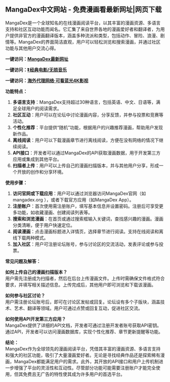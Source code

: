 <h2>MangaDex中文网站 - 免费漫画看最新网址|网页下载</h2>
<p>MangaDex是一个全球知名的在线漫画阅读平台，以其丰富的漫画资源、多语言支持和社区互动功能而闻名。它汇集了来自世界各地的漫画爱好者和翻译者，为用户提供非官方的漫画翻译版本，涵盖多种流派和类型，包括动作、冒险、浪漫、剧情等。MangaDex的界面简洁直观，用户可以轻松浏览和搜索漫画，并通过社区功能与其他用户交流心得。</p>
<p><strong>一键访问：</strong><a href="https://www.rymdh.com/sites/15845.html" target="_blank"><strong>MangaDex最新网址</strong></a></p>
<p><strong>一键访问：</strong><a href="https://pan.quark.cn/s/0db22432c259" target="_blank"><strong>⏬经典电影/无损音乐</strong></a></p>
<p><strong>一键访问：</strong><a href="http://ip.harmonylink.net/share/e82025" target="_blank"><strong>海外代理网络·可看蓝光4K影视</strong></a></p>
<p><strong>功能特点：</strong></p>
<ol>
  <li><strong>多语言支持</strong>：MangaDex支持超过30种语言，包括英语、中文、日语等，满足全球用户的阅读需求。</li>
  <li><strong>社区互动</strong>：用户可以在论坛中讨论漫画内容，分享反馈，并参与投票和竞赛等活动。</li>
  <li><strong>个性化推荐</strong>：平台提供“随机”功能，根据用户的兴趣推荐漫画，帮助用户发现新作品。</li>
  <li><strong>离线阅读</strong>：用户可以下载漫画章节进行离线阅读，方便在没有网络的情况下继续阅读。</li>
  <li><strong>API接口</strong>：开发者可以通过MangaDex的API获取漫画数据，用于开发第三方应用或集成到其他平台。</li>
  <li><strong>扫描者上传</strong>：用户可以上传自己的漫画扫描版本，并与其他用户分享，形成一个开放的创作和分享环境。</li>
</ol>
<p><strong>使用步骤：</strong></p>
<ol>
  <li><strong>访问官网或下载应用</strong>：用户可以通过浏览器访问MangaDex官网（如mangadex.org ），或者下载官方应用（如MangaDex App）。</li>
  <li><strong>注册账户</strong>：首次使用需注册账户，填写基本信息并设置密码。注册后可享受更多功能，如收藏漫画、创建阅读列表等。</li>
  <li><strong>搜索和浏览漫画</strong>：在首页或通过搜索框输入关键词，查找感兴趣的漫画。漫画分类清晰，便于用户快速定位。</li>
  <li><strong>阅读漫画</strong>：点击漫画标题进入详情页，选择章节进行阅读。支持在线阅读和离线下载两种模式。</li>
  <li><strong>加入社区</strong>：用户可注册论坛账号，参与讨论区的交流活动，发表评论或参与投票。</li>
</ol>
<p><strong>常见问题及解答：</strong></p>
<p><strong>如何上传自己的漫画扫描版本？</strong><br>用户需先注册成为扫描者，然后在后台上传漫画文件。上传时需确保文件格式符合要求，并填写相关描述信息。上传完成后，其他用户即可浏览和下载该漫画。</p>
<p><strong>如何参与社区讨论？</strong><br>用户需注册论坛账号后，即可在讨论区发帖或回复。论坛设有多个子版块，涵盖技术、艺术、翻译等领域。用户可通过点赞或回复互动，促进社区交流。</p>
<p><strong>如何使用API开发第三方应用？</strong><br>MangaDex提供了详细的API文档，开发者可通过注册开发者账号获取API密钥。通过API，开发者可以访问漫画数据库，实现个性化推荐、章节更新提醒等功能。</p>
<p><strong>结论：</strong><br>MangaDex作为全球领先的漫画阅读平台，凭借其丰富的漫画资源、多语言支持和强大的社区功能，吸引了大量漫画爱好者。无论是寻找经典作品还是探索稀有漫画，MangaDex都能满足用户的需求。此外，其开放的API接口和用户上传机制进一步增强了平台的灵活性和互动性。尽管部分功能可能需要注册账户才能完全使用，但其免费且无广告的特性使其成为许多用户的首选平台。</p>
